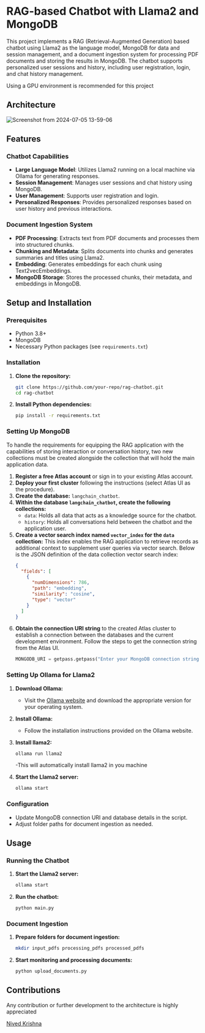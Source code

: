 
# RAG-based Chatbot with Llama2 and MongoDB

This project implements a RAG (Retrieval-Augmented Generation) based chatbot using Llama2 as the language model, MongoDB for data and session management, and a document ingestion system for processing PDF documents and storing the results in MongoDB. The chatbot supports personalized user sessions and history, including user registration, login, and chat history management.

Using a GPU environment is recommended for this project


## Architecture
![Screenshot from 2024-07-05 13-59-06](https://github.com/NivedKris/RAG-based-chatbot-using-llama2-and-mongodb/assets/100478612/31b9502b-e4bb-45dc-9188-3f1edb4fb5a7)

## Features

### Chatbot Capabilities
- **Large Language Model**: Utilizes Llama2 running on a local machine via Ollama for generating responses.
- **Session Management**: Manages user sessions and chat history using MongoDB.
- **User Management**: Supports user registration and login.
- **Personalized Responses**: Provides personalized responses based on user history and previous interactions.

### Document Ingestion System
- **PDF Processing**: Extracts text from PDF documents and processes them into structured chunks.
- **Chunking and Metadata**: Splits documents into chunks and generates summaries and titles using Llama2.
- **Embedding**: Generates embeddings for each chunk using Text2vecEmbeddings.
- **MongoDB Storage**: Stores the processed chunks, their metadata, and embeddings in MongoDB.

## Setup and Installation

### Prerequisites
- Python 3.8+
- MongoDB
- Necessary Python packages (see `requirements.txt`)

### Installation
1. **Clone the repository:**
   ```bash
   git clone https://github.com/your-repo/rag-chatbot.git
   cd rag-chatbot
   ```

2. **Install Python dependencies:**
   ```bash
   pip install -r requirements.txt
   ```

### Setting Up MongoDB
To handle the requirements for equipping the RAG application with the capabilities of storing interaction or conversation history, two new collections must be created alongside the collection that will hold the main application data.

1. **Register a free Atlas account** or sign in to your existing Atlas account.
2. **Deploy your first cluster** following the instructions (select Atlas UI as the procedure).
3. **Create the database:** `langchain_chatbot`.
4. **Within the database `langchain_chatbot`, create the following collections:**
   - `data`: Holds all data that acts as a knowledge source for the chatbot.
   - `history`: Holds all conversations held between the chatbot and the application user.
5. **Create a vector search index named `vector_index` for the `data` collection:**
   This index enables the RAG application to retrieve records as additional context to supplement user queries via vector search. Below is the JSON definition of the data collection vector search index:
   ```json
   {
     "fields": [
       {
         "numDimensions": 786,
         "path": "embedding",
         "similarity": "cosine",
         "type": "vector"
       }
     ]
   }
   ```
6. **Obtain the connection URI string** to the created Atlas cluster to establish a connection between the databases and the current development environment. Follow the steps to get the connection string from the Atlas UI.
   ```python
   MONGODB_URI = getpass.getpass("Enter your MongoDB connection string:")
   ```

### Setting Up Ollama for Llama2
1. **Download Ollama:**
   - Visit the [Ollama website](https://www.ollama.com) and download the appropriate version for your operating system.
2. **Install Ollama:**
   - Follow the installation instructions provided on the Ollama website.
2. **Install llama2:**
     ```bash
   ollama run llama2
   ```
    -This will automatically install llama2 in you machine 
     
3. **Start the Llama2 server:**
   ```bash
   ollama start
   ```

### Configuration
- Update MongoDB connection URI and database details in the script.
- Adjust folder paths for document ingestion as needed.

## Usage

### Running the Chatbot
1. **Start the Llama2 server:**
   ```bash
   ollama start
   ```

2. **Run the chatbot:**
   ```bash
   python main.py
   ```

### Document Ingestion
1. **Prepare folders for document ingestion:**
   ```bash
   mkdir input_pdfs processing_pdfs processed_pdfs
   ```

2. **Start monitoring and processing documents:**
   ```bash
   python upload_documents.py
   ```




## Contributions

Any contribution or further development to the architecture is highly appreciated

[Nived Krishna](nithupd@gmail.com)
